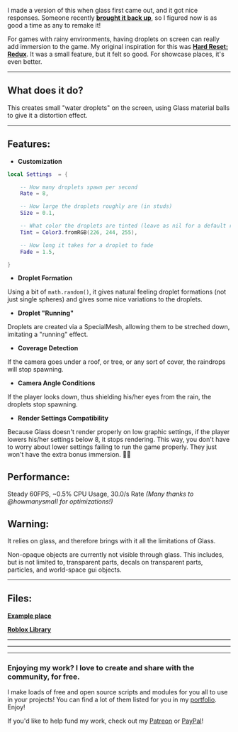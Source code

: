 I made a version of this when glass first came out, and it got nice responses. Someone recently [**brought it back up**](https://twitter.com/Maxx_JNM/status/1094736319182487554), so I figured now is as good a time as any to remake it!


For games with rainy environments, having droplets on screen can really add immersion to the game.
My original inspiration for this was [**Hard Reset: Redux**](https://youtu.be/DsI9gmLZ664?t=1190). It was a small feature, but it felt so good. For showcase places, it's even better.
****
What does it do?
--
This creates small "water droplets" on the screen, using Glass material balls to give it a distortion effect.

****
Features:
--


- **Customization**
```Lua
local Settings	= {

	-- How many droplets spawn per second
	Rate = 8,

	-- How large the droplets roughly are (in studs)
	Size = 0.1,

	-- What color the droplets are tinted (leave as nil for a default realistic light blue)
	Tint = Color3.fromRGB(226, 244, 255),

	-- How long it takes for a droplet to fade
	Fade = 1.5,

}
```
- **Droplet Formation**

Using a bit of `math.random()`, it gives natural feeling droplet formations (not just single spheres) and gives some nice variations to the droplets.

- **Droplet "Running"**

Droplets are created via a SpecialMesh, allowing them to be streched down, imitating a "running" effect.

- **Coverage Detection**

If the camera goes under a roof, or tree, or any sort of cover, the raindrops will stop spawning.

- **Camera Angle Conditions**

If the player looks down, thus shielding his/her eyes from the rain, the droplets stop spawning.

- **Render Settings Compatibility**

Because Glass doesn't render properly on low graphic settings, if the player lowers his/her settings below 8, it stops rendering. This way, you don't have to worry about lower settings failing to run the game properly. They just won't have the extra bonus immersion. :man_shrugging:


Performance:
--
Steady 60FPS, ~0.5% CPU Usage, 30.0/s Rate
*(Many thanks to @howmanysmaII for optimizations!)*

Warning:
--
It relies on glass, and therefore brings with it all the limitations of Glass.

Non-opaque objects are currently not visible through glass. This includes, but is not limited to, transparent parts, decals on transparent parts, particles, and world-space gui objects.

****
Files:
--
[**Example place**](https://www.roblox.com/games/2843523612/Distortion-Droplets)

[**Roblox Library**](https://www.roblox.com/catalog/02843872705/redirect)

-----
-----
-----

### Enjoying my work? I love to create and share with the community, for free.
I make loads of free and open source scripts and modules for you all to use in your projects!
You can find a lot of them listed for you in my [portfolio](https://devforum.roblox.com/t/boatbomber-programmers-portfolio/426661/1). Enjoy!

If you'd like to help fund my work, check out my [Patreon](https://www.patreon.com/boatbomberrblx) or [PayPal](http://paypal.me/boatbomberrblx)!